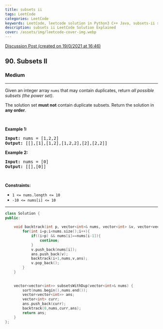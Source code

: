 ```yaml
---
title: subsets ii
tags: LeetCode
categories: LeetCode
keywords: LeetCode, leetcode solution in Python3 C++ Java, subsets-ii solution
description: subsets ii LeetCode Solution Explained
cover: /assets/img/leetcode-cover-img.webp
---
```





[Discussion Post (created on 19/0/2021 at 16:46)](https://leetcode.com/problems/subsets-ii/discuss/1024441/Easy-C%2B%2B)  
<h2>90. Subsets II</h2><h3>Medium</h3><hr><div><p>Given an integer array <code>nums</code> that may contain duplicates, return <em>all possible subsets (the power set)</em>.</p>

<p>The solution set <strong>must not</strong> contain duplicate subsets. Return the solution in <strong>any order</strong>.</p>

<p>&nbsp;</p>
<p><strong>Example 1:</strong></p>
<pre><strong>Input:</strong> nums = [1,2,2]
<strong>Output:</strong> [[],[1],[1,2],[1,2,2],[2],[2,2]]
</pre><p><strong>Example 2:</strong></p>
<pre><strong>Input:</strong> nums = [0]
<strong>Output:</strong> [[],[0]]
</pre>
<p>&nbsp;</p>
<p><strong>Constraints:</strong></p>

<ul>
	<li><code>1 &lt;= nums.length &lt;= 10</code></li>
	<li><code>-10 &lt;= nums[i] &lt;= 10</code></li>
</ul>
</div>

---




```cpp
class Solution {
public:
    
    void backtrack(int p, vector<int>& nums, vector<int> &v, vector<vector<int>> &ans){
        for(int i=p;i<nums.size();i++){
            if((i>p) && nums[i]==nums[i-1]){
                continue;
            }
            v.push_back(nums[i]);
            ans.push_back(v);
            backtrack(i+1,nums,v,ans);
            v.pop_back();
        }
    }
    
    
    vector<vector<int>> subsetsWithDup(vector<int>& nums) {
        sort(nums.begin(),nums.end());
        vector<vector<int>> ans;
        vector<int> curr;
        ans.push_back(curr);
        backtrack(0,nums,curr,ans);
        return ans;
    }
};
```

